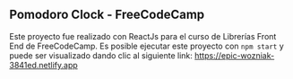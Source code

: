 ## Pomodoro Clock - FreeCodeCamp
Este proyecto fue realizado con ReactJs para el curso de Librerías Front End de FreeCodeCamp. Es posible ejecutar este proyecto con `npm start` y puede ser visualizado dando clic al siguiente link: https://epic-wozniak-3841ed.netlify.app
